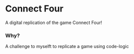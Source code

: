 # Connect Four
A digital replication of the game Connect Four!

### Why?
A challenge to myselft to replicate a game using code-logic
